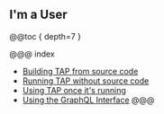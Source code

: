 ## I'm a User

@@toc { depth=7 }

@@@ index
  * [Building TAP from source code](user_with_code.md)
  * [Running TAP without source code](user_without_code.md)
  * [Using TAP once it's running](using_tap.md)
  * [Using the GraphQL Interface](graphql.md)
@@@
